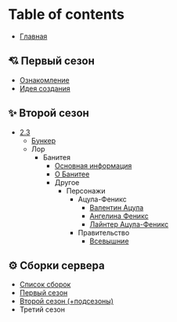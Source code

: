 # Table of contents

- [Главная](README.md)

## 💘 Первый сезон <a href="#one" id="one"></a>

- [Ознакомление](one/index.md)
- [Идея создания](one/idea.md)

## ✨ Второй сезон <a href="#two" id="two"></a>

- [2.3](two/2.3/README.md)
  - [Бункер](two/2.3/bunker.md)
  - Лор
    - Банитея
      - [Основная информация](two/2.3/lore/banitea/index.md)
      - [О Банитее](two/2.3/lore/banitea/about.md)
      - Другое
        - Персонажи
          - Ацула-Феникс
            - [Валентин Ацула](two/2.3/lore/banitea/other/characters/acula-feniks/valentin_acula.md)
            - [Ангелина Феникс](two/2.3/lore/banitea/other/characters/acula-feniks/angelina_feniks.md)
            - [Лайнтер Ацула-Феникс](two/2.3/lore/banitea/other/characters/acula-feniks/lanter_acula-feniks.md)
          - Правительство
            - [Всевышние](two/2.3/lore/banitea/other/characters/government/vsevyshnie.md)

## ⚙ Сборки сервера <a href="#server-box" id="server-box"></a>

- [Список сборок](server-box/index.md)
- [Первый сезон](server-box/one.md)
- [Второй сезон (+подсезоны)](server-box/two.md)
- Третий сезон
